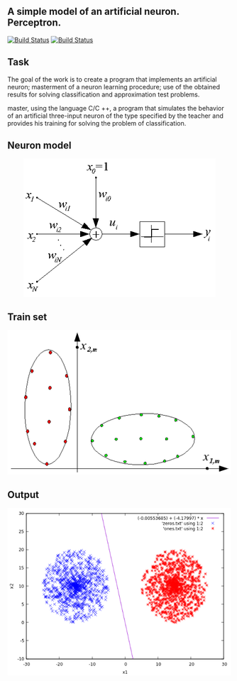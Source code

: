 ## A simple model of an artificial neuron. Perceptron.

[![Build Status](https://travis-ci.com/rugleb/calculator.svg?branch=master)](https://travis-ci.com/rugleb/calculator)
[![Build Status](https://travis-ci.com/rugleb/neuron.svg?branch=master)](https://travis-ci.com/rugleb/neuron)

## Task

The goal of the work is to create a program that implements an artificial neuron; masterment of a neuron learning procedure; use of the obtained results for solving classification and approximation test problems.  

master, using the language C/C ++, a program that simulates the behavior of an artificial three-input neuron of the type specified by the teacher and provides his training for solving the problem of classification.

## Neuron model

<p align="center">
    <img src="https://raw.githubusercontent.com/rugleb/neuron/master/images/neuron.png">
</p>

## Train set

<p align="center">
    <img src="https://raw.githubusercontent.com/rugleb/neuron/master/images/data.png">
</p>

## Output

<p align="center">
    <img src="https://raw.githubusercontent.com/rugleb/neuron/master/images/output.png">
</p>
